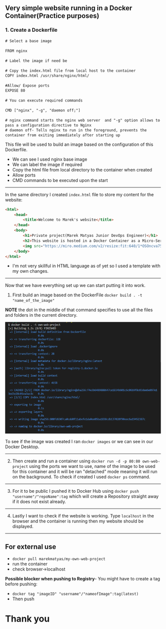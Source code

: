 ## Very simple website running in a Docker Container(Practice purposes)

### 1. Create a Dockerfile
```Docker 
# Select a base image

FROM nginx

# Label the image if need be 

# Copy the index.html file from local host to the container
COPY index.html /usr/share/nginx/html/

#Allow/ Expose ports
EXPOSE 80

# You can execute required commands

CMD ["nginx", "-g", "daemon off;"]

# nginx command starts the nginx web server  and "-g" option allows to pass a configuration directive to Nginx
# daemon off- Tells nginx to run in the foreground, prevents the container from exiting immediately after starting up
```

This file will be used to build an image based on the configuration of this Dockerfile. 
 
- We can see I used nginx base image
- We can label the image if required 
- Copy the html file from local directory to the container when created
- Allow ports
- CMD commands to be executed upon the start

---

In the same directory I created `index.html` file to store my content for the website:

```HTML
<html>
    <head>
        <title>Welcome to Marek's website</title>
    </head>
    <body>
        <h1>Private project(Marek Matyas Junior DevOps Engineer)</h1>
        <h2>This website is hosted in a Docker Container as a Micro-Service</h2>
        <img src="https://miro.medium.com/v2/resize:fit:640/1*OSOncva75gJMPvoVVXKBVQ.gif" alt="my_image">
    </body>
</html>
```

- I'm not very skillful in HTML language as of yet so I used a template with my own changes. 

---

Now that we have everything set up we can start putting it into work. 

1. First build an image based on the DockerFile `docker build . -t "name_of_the_image"`

**NOTE** the dot in the middle of that command specifies to use all the files and folders in the current directory. 

![](pictures/image.png)

To see if the image was created I ran `docker images` or we can see in our Docker Desktop.

---

2. Then create and run a container using `docker run -d -p 80:80 own-web-project` using the ports we want to use, name of the image to be used for this container and it will be ran "detached" mode meaning it will run on the background. To check if created I used `docker ps` command.

---

3. For it to be public I pushed it to Docker Hub using `docker push "username"/"repoName":tag` which will create a Repository straight away if it does not exist already. 

---

4. Lastly I want to check if the website is working. Type `localhost` in the browser and the container is running then my website should be displayed. 


---


## For external use

- `docker pull marekmatyas/my-own-web-project`
- run the container
- check browser->localhost

**Possible blocker when pushing to Registry**- You might have to create a tag before pushing:
- `docker tag "imageID" "username"/"nameofImage":tag(latest)`
- Then push


# Thank you 

